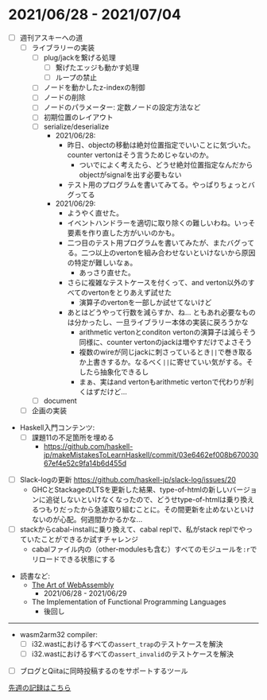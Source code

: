 # 2021/06/28 - 2021/07/04

- [ ] 週刊アスキーへの道
    - [ ] ライブラリーの実装
        - [ ] plug/jackを繋げる処理
            - [ ] 繋げたエッジも動かす処理
            - [ ] ループの禁止
        - [ ] ノードを動かしたz-indexの制御
        - [ ] ノードの削除
        - [ ] ノードのパラメーター: 定数ノードの設定方法など
        - [ ] 初期位置のレイアウト
        - [ ] serialize/deserialize
            - 2021/06/28:
                - 昨日、objectの移動は絶対位置指定でいいことに気づいた。counter vertonはそう言うためじゃないのか。
                    - ついでによく考えたら、どうせ絶対位置指定なんだからobjectがsignalを出す必要もない
                - テスト用のプログラムを書いてみてる。やっぱりちょっとバグってる
            - 2021/06/29:
                - ようやく直せた。
                - イベントハンドラーを適切に取り除くの難しいわね。いっそ要素を作り直した方がいいのかも。
                - 二つ目のテスト用プログラムを書いてみたが、またバグってる。二つ以上のvertonを組み合わせないといけないから原因の特定が難しいなぁ。
                    - あっさり直せた。
                - さらに複雑なテストケースを付くって、and verton以外のすべてのvertonをとりあえず試せた
                    - 演算子のvertonを一部しか試せてないけど
                - あとはどうやって行数を減らすか、ね... ともあれ必要なものは分かったし、一旦ライブラリー本体の実装に戻ろうかな
                    - arithmetic vertonとconditon vertonの演算子は減らそう同様に、counter vertonのjackは増やすだけでよさそう
                    - 複数のwireが同じjackに刺さっているとき`||`で巻き取るか上書きするか。なるべく`||`に寄せていい気がする。そしたら抽象化できるし
                    - まぁ、実はand vertonもarithmetic vertonで代わりが利くはずだけど...
        - [ ] document
    - [ ] 企画の実装
- Haskell入門コンテンツ:
    - [ ] 課題11の不足箇所を埋める
        - <https://github.com/haskell-jp/makeMistakesToLearnHaskell/commit/03e6462ef008b67003067ef4e52c9fa14b6d455d>
- [ ] Slack-logの更新 <https://github.com/haskell-jp/slack-log/issues/20>
    - GHCとStackageのLTSを更新した結果、type-of-htmlの新しいバージョンに追従しないといけなくなったので、どうせtype-of-htmlは乗り換えるつもりだったから急遽取り組むことに。その間更新を止めないといけないのが心配。何週間かかるかな...
- [ ] stackからcabal-installに乗り換えて、cabal replで、私がstack replでやっていたことができるか試すチャレンジ
    - cabalファイル内の（other-modulesも含む）すべてのモジュールを`:r`でリロードできる状態にする
- 読書など:
    - [The Art of WebAssembly](https://nostarch.com/art-webassembly)
        - 2021/06/28 - 2021/06/29
    - The Implementation of Functional Programming Languages
        - 後回し

------

- wasm2arm32 compiler:
    - [ ] i32.wastにおけるすべての`assert_trap`のテストケースを解決
    - [ ] i32.wastにおけるすべての`assert_invalid`のテストケースを解決
- [ ] ブログとQiitaに同時投稿するのをサポートするツール

[先週の記録はこちら](https://github.com/igrep/daily-commits/blob/740504cfa4ea38c65f0189b50be312b80c88a858/yesterday.md)
